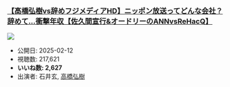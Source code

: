 ### [【高橋弘樹vs辞めフジメディアHD】ニッポン放送ってどんな会社？辞めて…衝撃年収【佐久間宣行&オードリーのANNvsReHacQ】](https://www.youtube.com/watch?v=3Ew-l3YGbiI)
[![](https://img.youtube.com/vi/3Ew-l3YGbiI/sddefault.jpg)](https://www.youtube.com/watch?v=3Ew-l3YGbiI)
-   公開日: 2025-02-12
-   視聴数: 217,621
-   **いいね数: 2,627**
-   出演者: 石井玄, [高橋弘樹](/rehacq_fan/people/高橋弘樹 "wikilink")

